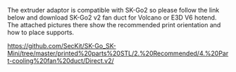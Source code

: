 The extruder adaptor is compatible with SK-Go2 so please follow the link below and download SK-Go2 v2 fan duct for Volcano or E3D V6 hotend. The attached pictures there show the recommended print orientation and how to place supports.

https://github.com/SecKit/SK-Go_SK-Mini/tree/master/printed%20parts%20STL/2.%20Recommended/4.%20Part-cooling%20fan%20duct/Direct.v2/
